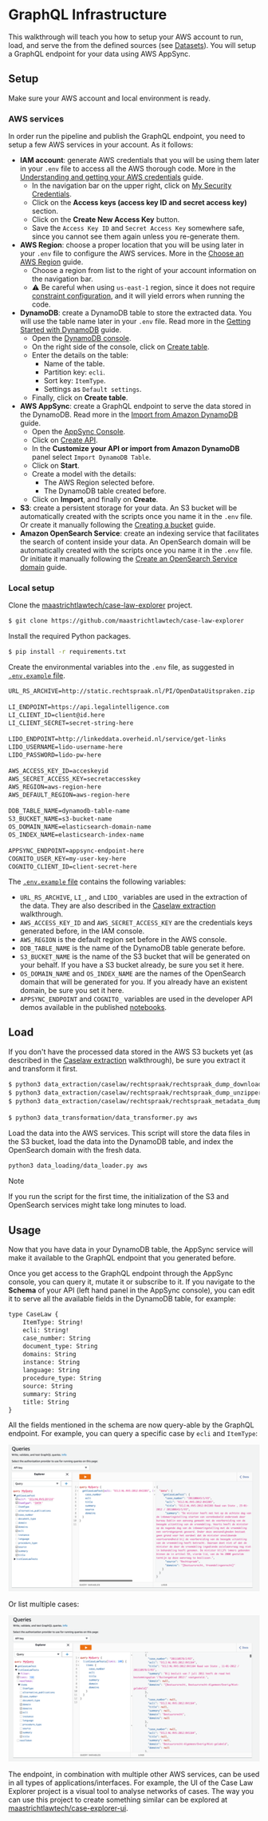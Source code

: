 # GraphQL Infrastructure

This walkthrough will teach you how to setup your AWS account to run, load, and serve the from the defined sources (see [Datasets](/datasets/)). You will setup a GraphQL endpoint for your data using AWS AppSync. 

## Setup

Make sure your AWS account and local environment is ready. 

### AWS services

In order run the pipeline and publish the GraphQL endpoint, you need to setup a few AWS services in your account. As it follows:

- **IAM account**: generate AWS credentials that you will be using them later in your `.env` file to access all the AWS thorough code. More in the [Understanding and getting your AWS credentials](https://docs.aws.amazon.com/general/latest/gr/aws-sec-cred-types.html#access-keys-and-secret-access-keys) guide.
    - In the navigation bar on the upper right, click on [My Security Credentials](https://console.aws.amazon.com/iam/home#security_credential).
    - Click on the **Access keys (access key ID and secret access key)** section.
    - Click on the **Create New Access Key** button. 
    - Save the `Access Key ID` and `Secret Access Key` somewhere safe, since you cannot see them again unless you re-generate them.
- **AWS Region**: choose a proper location that you will be using later in your `.env` file to configure the AWS services. More in the [Choose an AWS Region](https://docs.aws.amazon.com/emr/latest/ManagementGuide/emr-plan-region.html) guide.
    - Choose a region from list to the right of your account information on the navigation bar. 
    - ⚠️ Be careful when using `us-east-1` region, since it does not require [constraint configuration](concepts-availability-zones), and it will yield errors when running the code.
- **DynamoDB**: create a DynamoDB table to store the extracted data. You will use the table name later in your `.env` file. Read more in the [Getting Started with DynamoDB](https://docs.aws.amazon.com/amazondynamodb/latest/developerguide/getting-started-step-1.html) guide.
    - Open the [DynamoDB console](https://console.aws.amazon.com/dynamodbv2/).
    - On the right side of the console, click on [Create table](https://console.aws.amazon.com/dynamodbv2/home#create-table).
    - Enter the details on the table:
        - Name of the table.
        - Partition key: `ecli`.
        - Sort key: `ItemType`.
        - Settings as `Default settings`.
    - Finally, click on **Create table**.
- **AWS AppSync**: create a GraphQL endpoint to serve the data stored in the DynamoDB. Read more in the [Import from Amazon DynamoDB](https://docs.aws.amazon.com/appsync/latest/devguide/import-dynamodb.html) guide.
    - Open the [AppSync Console](https://console.aws.amazon.com/appsync/).
    - Click on [Create API](https://console.aws.amazon.com/appsync/home#/create).
    - In the **Customize your API or import from Amazon DynamoDB** panel select `Import DynamoDB Table`. 
    - Click on **Start**.
    - Create a model with the details:
        - The AWS Region selected before.
        - The DynamoDB table created before.
    - Click on **Import**, and finally on **Create**.
- **S3**: create a persistent storage for your data. An S3 bucket will be automatically created with the scripts once you name it in the `.env` file. Or create it manually following the [Creating a bucket](https://docs.aws.amazon.com/AmazonS3/latest/userguide/create-bucket-overview.html) guide. 
- **Amazon OpenSearch Service**: create an indexing service that facilitates the search of content inside your data. An OpenSearch domain will be automatically created with the scripts once you name it in the `.env` file. Or initiate it manually following the [Create an OpenSearch Service domain](https://docs.aws.amazon.com/opensearch-service/latest/developerguide/gsgcreate-domain.html) guide.

### Local setup

Clone the [maastrichtlawtech/case-law-explorer](https://github.com/maastrichtlawtech/case-law-explorer) project.

```bash
$ git clone https://github.com/maastrichtlawtech/case-law-explorer
```

Install the required Python packages.

```bash
$ pip install -r requirements.txt
```

Create the environmental variables into the `.env` file, as suggested in [`.env.example` file](https://raw.githubusercontent.com/maastrichtlawtech/case-law-explorer/master/.env.example).  

```.env.example
URL_RS_ARCHIVE=http://static.rechtspraak.nl/PI/OpenDataUitspraken.zip

LI_ENDPOINT=https://api.legalintelligence.com
LI_CLIENT_ID=client@id.here
LI_CLIENT_SECRET=secret-string-here

LIDO_ENDPOINT=http://linkeddata.overheid.nl/service/get-links
LIDO_USERNAME=lido-username-here
LIDO_PASSWORD=lido-pw-here

AWS_ACCESS_KEY_ID=acceskeyid
AWS_SECRET_ACCESS_KEY=secretaccesskey
AWS_REGION=aws-region-here
AWS_DEFAULT_REGION=aws-region-here

DDB_TABLE_NAME=dynamodb-table-name
S3_BUCKET_NAME=s3-bucket-name
OS_DOMAIN_NAME=elasticsearch-domain-name
OS_INDEX_NAME=elasticsearch-index-name

APPSYNC_ENDPOINT=appsync-endpoint-here
COGNITO_USER_KEY=my-user-key-here
COGNITO_CLIENT_ID=client-secret-here
```

The [`.env.example` file](https://raw.githubusercontent.com/maastrichtlawtech/case-law-explorer/master/.env.example) contains the following variables:

- `URL_RS_ARCHIVE`, `LI_`, and `LIDO_` variables are used in the extraction of the data. They are also described in the [Caselaw extraction](/etl/?id=setup) walkthrough. 
- `AWS_ACCESS_KEY_ID` and `AWS_SECRET_ACCESS_KEY` are the credentials keys generated before, in the IAM console. 
- `AWS_REGION` is the default region set before in the AWS console. 
- `DDB_TABLE_NAME` is the name of the DynamoDB table generate before.
- `S3_BUCKET_NAME` is the name of the S3 bucket that will be generated on your behalf. If you have a S3 bucket already, be sure you set it here.
- `OS_DOMAIN_NAME` and `OS_INDEX_NAME` are the names of the OpenSearch domain that will be generated for you. If you already have an existent domain, be sure you set it here.
- `APPSYNC_ENDPOINT` and `COGNITO_` variables are used in the developer API demos available in the published [notebooks](https://github.com/maastrichtlawtech/case-law-explorer/tree/master/notebooks/api).

## Load

If you don't have the processed data stored in the AWS S3 buckets yet (as described in the [Caselaw extraction](/etl/) walkthrough), be sure you extract it and transform it first. 

```bash
$ python3 data_extraction/caselaw/rechtspraak/rechtspraak_dump_downloader.py aws
$ python3 data_extraction/caselaw/rechtspraak/rechtspraak_dump_unzipper.py aws
$ python3 data_extraction/caselaw/rechtspraak/rechtspraak_metadata_dump_parser.py aws

$ python3 data_transformation/data_transformer.py aws
```

Load the data into the AWS services. This script will store the data files in the S3 bucket, load the data into the DynamoDB table, and index the OpenSearch domain with the fresh data.

```bash
python3 data_loading/data_loader.py aws
```

> [!NOTE]
> If you run the script for the first time, the initialization of the S3 and OpenSearch services might take long minutes to load. 

## Usage

Now that you have data in your DynamoDB table, the AppSync service will make it available to the GraphQL endpoint that you generated before.

Once you get access to the GraphQL endpoint through the AppSync console, you can query it, mutate it or subscribe to it. If you navigate to the **Schema** of your API (left hand panel in the AppSync console), you can edit it to serve all the available fields in the DynamoDB table, for example:

```
type CaseLaw {
	ItemType: String!
	ecli: String!
	case_number: String
	document_type: String
	domains: String
	instance: String
	language: String
	procedure_type: String
	source: String
	summary: String
	title: String
}
```

All the fields mentioned in the schema are now query-able by the GraphQL endpoint. For example, you can query a specific case by `ecli` and `ItemType`:

![getLawCase](get-min.png)

Or list multiple cases:

![listLawCase](list-min.png)

The endpoint, in combination with multiple other AWS services, can be used in all types of applications/interfaces. For example, the UI of the Case Law Explorer project is a visual tool to analyse networks of cases. The way you can use this project to create something similar can be explored at [maastrichtlawtech/case-explorer-ui](https://github.com/maastrichtlawtech/case-explorer-ui).




